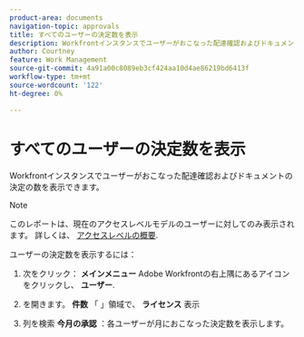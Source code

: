 ```yaml
---
product-area: documents
navigation-topic: approvals
title: すべてのユーザーの決定数を表示
description: Workfrontインスタンスでユーザーがおこなった配達確認およびドキュメントの決定の数を表示できます。
author: Courtney
feature: Work Management
source-git-commit: 4a91a00c8089eb3cf424aa10d4ae86219bd6413f
workflow-type: tm+mt
source-wordcount: '122'
ht-degree: 0%

---
```



# すべてのユーザーの決定数を表示

Workfrontインスタンスでユーザーがおこなった配達確認およびドキュメントの決定の数を表示できます。

>[!NOTE]
>
>このレポートは、現在のアクセスレベルモデルのユーザーに対してのみ表示されます。 詳しくは、 [アクセスレベルの概要](/help/quicksilver/administration-and-setup/add-users/how-access-levels-work/access-level-overview.md).

ユーザーの決定数を表示するには：

1. 次をクリック： **メインメニュー** Adobe Workfrontの右上隅にあるアイコンをクリックし、 **ユーザー**.

1. を開きます。 **件数** 「 」領域で、 **ライセンス** 表示

1. 列を検索 **今月の承認** ：各ユーザーが月におこなった決定数を表示します。

